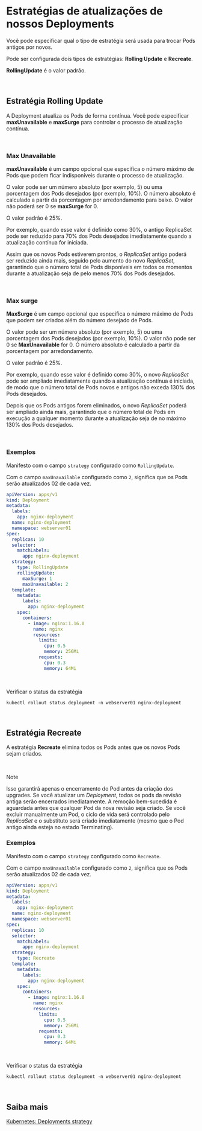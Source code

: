 # Estratégias de atualizações de nossos Deployments

Você pode especificar qual o tipo de estratégia será usada para trocar Pods antigos por novos. 

Pode ser configurada dois tipos de estratégias: **Rolling Update** e **Recreate**.

**RollingUpdate** é o valor padrão.

<br>

## Estratégia Rolling Update

A Deployment atualiza os Pods de forma contínua. Você pode especificar **maxUnavailable** e **maxSurge** para controlar o processo de atualização contínua.

<br>

### Max Unavailable

**maxUnavailable** é um campo opcional que especifica o número máximo de Pods que podem ficar indisponíveis durante o processo de atualização.

O valor pode ser um número absoluto (por exemplo, 5) ou uma porcentagem dos Pods desejados (por exemplo, 10%). O número absoluto é calculado a partir da porcentagem por arredondamento para baixo. O valor não poderá ser 0 se **maxSurge** for 0.

O valor padrão é 25%.

Por exemplo, quando esse valor é definido como 30%, o antigo ReplicaSet pode ser reduzido para 70% dos Pods desejados imediatamente quando a atualização contínua for iniciada.

Assim que os novos Pods estiverem prontos, o *ReplicaSet* antigo poderá ser reduzido ainda mais, seguido pelo aumento do novo *ReplicaSet*, garantindo que o número total de Pods disponíveis em todos os momentos durante a atualização seja de pelo menos 70% dos Pods desejados.

<br>

### Max surge

**MaxSurge** é um campo opcional que especifica o número máximo de Pods que podem ser criados além do número desejado de Pods.

O valor pode ser um número absoluto (por exemplo, 5) ou uma porcentagem dos Pods desejados (por exemplo, 10%). O valor não pode ser 0 se **MaxUnavailable** for 0. O número absoluto é calculado a partir da porcentagem por arredondamento.

O valor padrão é 25%.

Por exemplo, quando esse valor é definido como 30%, o novo *ReplicaSet* pode ser ampliado imediatamente quando a atualização contínua é iniciada, de modo que o número total de Pods novos e antigos não exceda 130% dos Pods desejados. 

Depois que os Pods antigos forem eliminados, o novo *ReplicaSet* poderá ser ampliado ainda mais, garantindo que o número total de Pods em execução a qualquer momento durante a atualização seja de no máximo 130% dos Pods desejados.

<br>

### Exemplos

Manifesto com o campo `strategy` configurado como `RollingUpdate`. 

Com o campo `maxUnavailable` configurado como `2`, significa que os Pods serão atualizados 02 de cada vez.

```yaml
apiVersion: apps/v1
kind: Deployment
metadata:
  labels:
    app: nginx-deployment
  name: nginx-deployment
  namespace: webserver01
spec:
  replicas: 10
  selector:
    matchLabels:
      app: nginx-deployment
  strategy:
    type: RollingUpdate
    rollingUpdate:
      maxSurge: 1
      maxUnavailable: 2
  template:
    metadata:
      labels:
        app: nginx-deployment
    spec:
      containers:
        - image: nginx:1.16.0
          name: nginx
          resources:
            limits:
              cpu: 0.5
              memory: 256Mi
            requests:
              cpu: 0.3
              memory: 64Mi
```

<br>

Verificar o status da estratégia

```shell
kubectl rollout status deployment -n webserver01 nginx-deployment
```

<br>

## Estratégia Recreate

A estratégia **Recreate** elimina todos os Pods antes que os novos Pods sejam criados.

<br>

>[!Note]
Isso garantirá apenas o encerramento do Pod antes da criação dos upgrades. Se você atualizar um *Deployment*, todos os pods da revisão antiga serão encerrados imediatamente.
A remoção bem-sucedida é aguardada antes que qualquer Pod da nova revisão seja criado.
Se você excluir manualmente um Pod, o ciclo de vida será controlado pelo *ReplicaSet* e o substituto será criado imediatamente (mesmo que o Pod antigo ainda esteja no estado Terminating).

### Exemplos

Manifesto com o campo `strategy` configurado como `Recreate`. 

Com o campo `maxUnavailable` configurado como `2`, significa que os Pods serão atualizados 02 de cada vez.

```yaml
apiVersion: apps/v1
kind: Deployment
metadata:
  labels:
    app: nginx-deployment
  name: nginx-deployment
  namespace: webserver01
spec:
  replicas: 10
  selector:
    matchLabels:
      app: nginx-deployment
  strategy:
    type: Recreate
  template:
    metadata:
      labels:
        app: nginx-deployment
    spec:
      containers:
        - image: nginx:1.16.0
          name: nginx
          resources:
            limits:
              cpu: 0.5
              memory: 256Mi
            requests:
              cpu: 0.3
              memory: 64Mi
```

<br>

Verificar o status da estratégia

```shell
kubectl rollout status deployment -n webserver01 nginx-deployment
```

<br>

## Saiba mais
[Kubernetes: Deployments strategy](https://kubernetes.io/docs/concepts/workloads/controllers/deployment/#strategy)